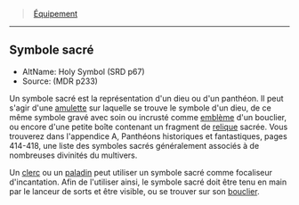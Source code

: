 ﻿---
!GenericItem
Id: equipment_properties_hd.md#symbole-sacré
ParentLink: equipment_properties_hd.md#Équipement
Name: Symbole sacré
ParentName: Équipement
NameLevel: 2
AltName: Holy Symbol (SRD p67)
Source: (MDR p233)
Attributes:
  Name: Symbole sacré
  Markdown: >+
    ## <!--Name-->Symbole sacré<!--/Name-->


    - AltName: <!--AltName-->Holy Symbol (SRD p67)<!--/AltName-->

    - Source: <!--Source-->(MDR p233)<!--/Source-->


    Un symbole sacré est la représentation d'un dieu ou d'un panthéon. Il peut s'agir d'une [amulette](hd_equipment_amulette.md) sur laquelle se trouve le symbole d'un dieu, de ce même symbole gravé avec soin ou incrusté comme [emblème](hd_equipment_embleme.md) d'un bouclier, ou encore d'une petite boîte contenant un fragment de [relique](hd_warlock_immortal_relique.md) sacrée. Vous trouverez dans l'appendice A, Panthéons historiques et fantastiques, pages 414-418, une liste des symboles sacrés généralement associés à de nombreuses divinités du multivers.


    Un [clerc](hd_cleric.md) ou un [paladin](hd_paladin.md) peut utiliser un symbole sacré comme focaliseur d'incantation. Afin de l'utiliser ainsi, le symbole sacré doit être tenu en main par le lanceur de sorts et être visible, ou se trouver sur son [bouclier](hd_equipment_bouclier.md).

  AltName: Holy Symbol (SRD p67)
  Source: (MDR p233)
AttributesDictionary: >+
  Name: Symbole sacré

  Markdown: >+

    ## <!--Name-->Symbole sacré<!--/Name-->





    - AltName: <!--AltName-->Holy Symbol (SRD p67)<!--/AltName-->



    - Source: <!--Source-->(MDR p233)<!--/Source-->





    Un symbole sacré est la représentation d'un dieu ou d'un panthéon. Il peut s'agir d'une [amulette](hd_equipment_amulette.md) sur laquelle se trouve le symbole d'un dieu, de ce même symbole gravé avec soin ou incrusté comme [emblème](hd_equipment_embleme.md) d'un bouclier, ou encore d'une petite boîte contenant un fragment de [relique](hd_warlock_immortal_relique.md) sacrée. Vous trouverez dans l'appendice A, Panthéons historiques et fantastiques, pages 414-418, une liste des symboles sacrés généralement associés à de nombreuses divinités du multivers.





    Un [clerc](hd_cleric.md) ou un [paladin](hd_paladin.md) peut utiliser un symbole sacré comme focaliseur d'incantation. Afin de l'utiliser ainsi, le symbole sacré doit être tenu en main par le lanceur de sorts et être visible, ou se trouver sur son [bouclier](hd_equipment_bouclier.md).



  AltName: Holy Symbol (SRD p67)

  Source: (MDR p233)

---
> [Équipement](hd_equipment_properties.md)

---

## Symbole sacré

- AltName: Holy Symbol (SRD p67)
- Source: (MDR p233)

Un symbole sacré est la représentation d'un dieu ou d'un panthéon. Il peut s'agir d'une [amulette](hd_equipment_amulette.md) sur laquelle se trouve le symbole d'un dieu, de ce même symbole gravé avec soin ou incrusté comme [emblème](hd_equipment_embleme.md) d'un bouclier, ou encore d'une petite boîte contenant un fragment de [relique](hd_warlock_immortal_relique.md) sacrée. Vous trouverez dans l'appendice A, Panthéons historiques et fantastiques, pages 414-418, une liste des symboles sacrés généralement associés à de nombreuses divinités du multivers.

Un [clerc](hd_cleric.md) ou un [paladin](hd_paladin.md) peut utiliser un symbole sacré comme focaliseur d'incantation. Afin de l'utiliser ainsi, le symbole sacré doit être tenu en main par le lanceur de sorts et être visible, ou se trouver sur son [bouclier](hd_equipment_bouclier.md).

